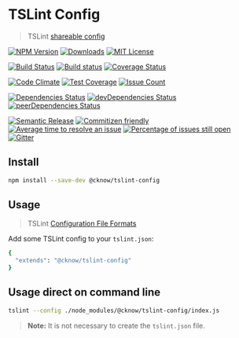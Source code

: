 # TSLint Config

> TSLint [shareable config](http://palantir.github.io/tslint/usage/cli/)

[![NPM Version](https://img.shields.io/npm/v/@cknow/tslint-config.svg)](https://www.npmjs.com/package/@cknow/tslint-config)
[![Downloads](https://img.shields.io/npm/dt/@cknow/tslint-config.svg)](https://www.npmjs.com/package/@cknow/tslint-config)
[![MIT License](https://img.shields.io/npm/l/@cknow/tslint-config.svg)](LICENSE)

[![Build Status](https://travis-ci.org/cknow/tslint-config.svg?branch=master)](https://travis-ci.org/cknow/tslint-config)
[![Build status](https://ci.appveyor.com/api/projects/status/8clpagh6wqasa8v9/branch/master?svg=true)](https://ci.appveyor.com/project/cknow/tslint-config/branch/master)
[![Coverage Status](https://coveralls.io/repos/github/cknow/tslint-config/badge.svg?branch=master)](https://coveralls.io/github/cknow/tslint-config?branch=master)

[![Code Climate](https://codeclimate.com/github/cknow/tslint-config/badges/gpa.svg)](https://codeclimate.com/github/cknow/tslint-config)
[![Test Coverage](https://codeclimate.com/github/cknow/tslint-config/badges/coverage.svg)](https://codeclimate.com/github/cknow/tslint-config/coverage)
[![Issue Count](https://codeclimate.com/github/cknow/tslint-config/badges/issue_count.svg)](https://codeclimate.com/github/cknow/tslint-config)

[![Dependencies Status](https://david-dm.org/cknow/tslint-config/status.svg)](https://david-dm.org/cknow/tslint-config)
[![devDependencies Status](https://david-dm.org/cknow/tslint-config/dev-status.svg)](https://david-dm.org/cknow/tslint-config?type=dev)
[![peerDependencies Status](https://david-dm.org/cknow/tslint-config/peer-status.svg)](https://david-dm.org/cknow/tslint-config?type=peer)

[![Semantic Release](https://img.shields.io/badge/%20%20%F0%9F%93%A6%F0%9F%9A%80-semantic--release-e10079.svg)](https://github.com/semantic-release/semantic-release)
[![Commitizen friendly](https://img.shields.io/badge/commitizen-friendly-brightgreen.svg)](http://commitizen.github.io/cz-cli/)
[![Average time to resolve an issue](http://isitmaintained.com/badge/resolution/cknow/tslint-config.svg)](http://isitmaintained.com/project/cknow/tslint-config)
[![Percentage of issues still open](http://isitmaintained.com/badge/open/cknow/tslint-config.svg)](http://isitmaintained.com/project/cknow/tslint-config)
[![Gitter](https://badges.gitter.im/cknow/tslint-config.svg)](https://gitter.im/cknow/tslint-config?utm_source=badge&utm_medium=badge&utm_campaign=pr-badge)

## Install

```bash
npm install --save-dev @cknow/tslint-config
```

## Usage

> TSLint [Configuration File Formats](http://palantir.github.io/tslint/usage/tslint-json/)

Add some TSLint config to your `tslint.json`:

```bash
{
  "extends": "@cknow/tslint-config"
}
```

## Usage direct on command line

```bash
tslint --config ./node_modules/@cknow/tslint-config/index.js
```

> **Note:** It is not necessary to create the `tslint.json` file.

